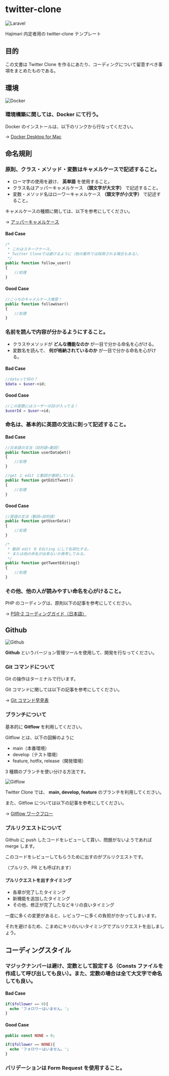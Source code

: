 # twitter-clone

![Laravel](https://www.unagino-nedoko.com/wp-content/uploads/2021/10/logo_Laravel.png)

Hajimari 内定者用の twitter-clone テンプレート

## 目的

この文書は Twitter Clone を作るにあたり、コーディングについて留意すべき事項をまとめたものである。

## 環境

![Docker](https://prtimes.jp/i/87890/2/resize/d87890-2-d4d26778877735a3722d-0.png)

### 環境構築に関しては、Docker にて行う。

Docker のインストールは、以下のリンクから行なってください。

→ [Docker Desktop for Mac](https://docs.docker.com/desktop/mac/install/)

## 命名規則

### 原則、クラス・メソッド・変数はキャメルケースで記述すること。

- ローマ字の使用を避け、 **英単語** を使用すること。
- クラス名はアッパーキャメルケース **（頭文字が大文字）** で記述すること。
- 変数・メソッド名はローワーキャメルケース **（頭文字が小文字）** で記述すること。

キャメルケースの種類に関しては、以下を参考にしてください。

→ [アッパーキャメルケース](https://wa3.i-3-i.info/word13954.html)

#### Bad Case

```php
/*
 * これはスネークケース。
 * Twitter Cloneでは避けるように（他の案件では採用される場合もある）。
 */
public function follow_user()
{
    //処理
}
```

#### Good Case

```php
//こっちのキャメルケース推奨！
public function followUser()
{
    //処理
}
```

### 名前を読んで内容が分かるようにすること。

- クラスやメソッドが **どんな機能なのか** が一目で分かる命名を心がける。
- 変数名を読んで、 **何が格納されているのか** が一目で分かる命名を心がける。

#### Bad Case

```php
//dataって何の？
$data = $user->id;
```

#### Good Case

```php
//この変数にはユーザーのIDが入ってる！
$userId = $user->id;
```

### 命名は、基本的に英語の文法に則って記述すること。

#### Bad Case

```php
//日本語の文法（目的語→動詞）
public function userDataGet()
{
    //処理
}

//get と edit と動詞が連続している。
public function getEditTweet()
{
    //処理
}
```

#### Good Case

```php
//英語の文法（動詞→目的語）
public function getUserData()
{
    //処理
}

/*
 * 動詞 edit を Editing にして名詞化する。
 * または他の命名が出来ないか再考してみる。
 */
public function getTweetEditing()
{
    //処理
}
```

### その他、他の人が読みやすい命名を心がけること。

PHP のコーディングは、原則以下の記事を参考にしてください。

→ [PSR-2 コーディングガイド（日本語）](https://www.infiniteloop.co.jp/docs/psr/psr-2-coding-style-guide.php)

## Github

![Github](https://assets.st-note.com/production/uploads/images/24127642/rectangle_large_type_2_802007386bb75d9db15a6dd2880e2584.jpg)

**Github** というバージョン管理ツールを使用して、開発を行なってください。

### Git コマンドについて

Git の操作はターミナルで行います。

Git コマンドに関しては以下の記事を参考にしてください。

→ [Git コマンド早見表](https://qiita.com/kohga/items/dccf135b0af395f69144)

### ブランチについて

基本的に **Gitflow** を利用してください。

Gitflow とは、以下の図解のように

- main（本番環境）
- develop（テスト環境）
- feature, hotfix, release（開発環境）

3 種類のブランチを使い分ける方法です。

![Gitflow](https://image.itmedia.co.jp/ait/articles/1708/01/at-it-git-15-001.jpg)

Twitter Clone では、 **main, develop, feature** のブランチを利用してください。

また、Gitflow については以下の記事を参考にしてください。

→ [Gitflow ワークフロー](https://www.atlassian.com/ja/git/tutorials/comparing-workflows/gitflow-workflow)

### プルリクエストについて

Github に push したコードをレビューして貰い、問題がないようであれば merge します。

このコードをレビューしてもらうために出すのがプルリクエストです。

（プルリク、PR とも呼ばれます）

#### プルリクエストを出すタイミング

- 各章が完了したタイミング
- 新機能を追加したタイミング
- その他、修正が完了したなどキリの良いタイミング

一度に多くの変更があると、レビュワーに多くの負担がかかってしまいます。

それを避けるため、こまめにキリのいいタイミングでプルリクエストを出しましょう。

## コーディングスタイル

### マジックナンバーは避け、定数として設定する（Consts ファイルを作成して呼び出しても良い）。また、定数の場合は全て大文字で命名しても良い。

#### Bad Case

```php
if($follower == 0){
  echo 'フォロワーはいません。';
}
```

#### Good Case

```php
public const NONE = 0;

if($follower == NONE){
  echo 'フォロワーはいません。';
}
```

### バリデーションは Form Request を使用すること。
